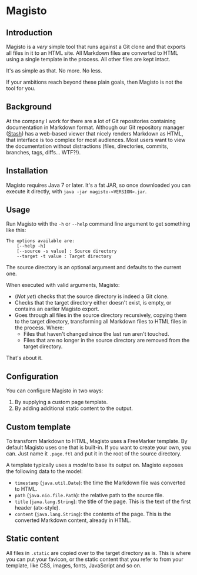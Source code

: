 # Magisto

## Introduction

Magisto is a *very* simple tool that runs against a Git clone and that exports all files in it to an HTML site. All Markdown files are converted to HTML using a single template in the process. All other files are kept intact.

It's as simple as that. No more. No less.

If your ambitions reach beyond these plain goals, then Magisto is not the tool for you.

## Background

At the company I work for there are a lot of Git repositories containing documentation in Markdown format. Although our Git repository manager ([Stash](http://www.atlassian.com/stash)) has a web-based viewer that nicely renders Markdown as HTML, that interface is too complex for most audiences. Most users want to view the documentation without distractions (files, directories, commits, branches, tags, diffs... WTF?!).

## Installation

Magisto requires Java 7 or later. It's a fat JAR, so once downloaded you can execute it directly, with `java -jar magisto-<VERSION>.jar`.

## Usage

Run Magisto with the `-h` or `--help` command line argument to get something like this:

```raw
The options available are:
	[--help -h]
	[--source -s value] : Source directory
	--target -t value : Target directory
```

The source directory is an optional argument and defaults to the current one.

When executed with valid arguments, Magisto:

* (*Not yet*) checks that the source directory is indeed a Git clone.
* Checks that the target directory either doesn't exist, is empty, or contains an earlier Magisto export.
* Goes through all files in the source directory recursively, copying them to the target directory, transforming all Markdown files to HTML files in the process. Where:
    * Files that haven't changed since the last run aren't touched.
    * Files that are no longer in the source directory are removed from the target directory.

That's about it.

## Configuration

You can configure Magisto in two ways:

1. By supplying a custom page template.
2. By adding additional static content to the output.

## Custom template

To transform Markdown to HTML, Magisto uses a FreeMarker template. By default Magisto uses one that is built-in. If you want to create your own, you can. Just name it `.page.ftl` and put it in the root of the source directory.

A template typically uses a *model* to base its output on. Magisto exposes the following data to the model:

* `timestamp` (`java.util.Date`): the time the Markdown file was converted to HTML.
* `path` (`java.nio.file.Path`): the relative path to the source file.
* `title` (`java.lang.String`): the title of the page. This is the text of the first header (atx-style).
* `content` (`java.lang.String`): the contents of the page. This is the converted Markdown content, already in HTML.

## Static content

All files in `.static` are copied over to the target directory as is. This is where you can put your favicon, or the static content that you refer to from your template, like CSS, images, fonts, JavaScript and so on.
